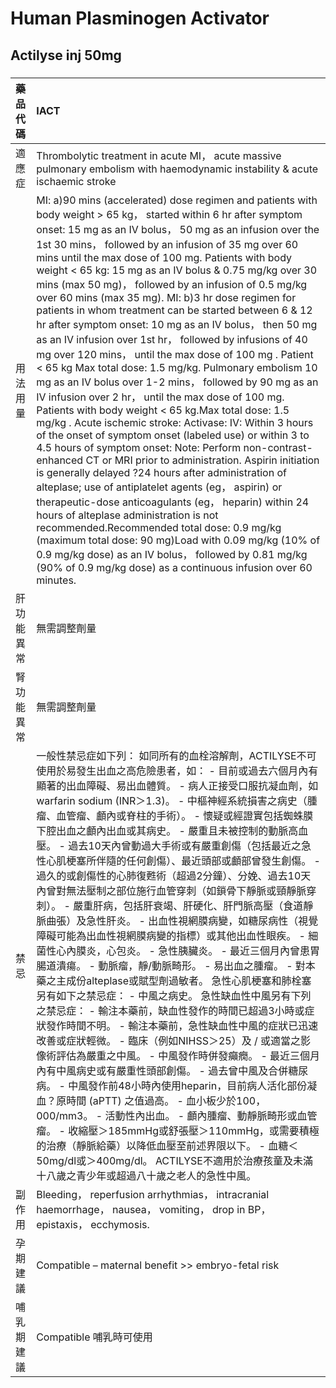 # Human Plasminogen Activator

## Actilyse inj 50mg

##### 

| 藥品代碼   | IACT                                                                                                                                                                                                                                                                                                                                                                                                                                                                                                                                                                                                                                                                                                                                                                                                                                                                                                                                                                                                                                                                                                                                                                                                                                                                                                                                                                                                                                                                                                                                                                                                                                                             |
|:-----------|:-----------------------------------------------------------------------------------------------------------------------------------------------------------------------------------------------------------------------------------------------------------------------------------------------------------------------------------------------------------------------------------------------------------------------------------------------------------------------------------------------------------------------------------------------------------------------------------------------------------------------------------------------------------------------------------------------------------------------------------------------------------------------------------------------------------------------------------------------------------------------------------------------------------------------------------------------------------------------------------------------------------------------------------------------------------------------------------------------------------------------------------------------------------------------------------------------------------------------------------------------------------------------------------------------------------------------------------------------------------------------------------------------------------------------------------------------------------------------------------------------------------------------------------------------------------------------------------------------------------------------------------------------------------------|
| 適應症     | Thrombolytic treatment in acute MI， acute massive pulmonary embolism with haemodynamic instability & acute ischaemic stroke                                                                                                                                                                                                                                                                                                                                                                                                                                                                                                                                                                                                                                                                                                                                                                                                                                                                                                                                                                                                                                                                                                                                                                                                                                                                                                                                                                                                                                                                                                                                     |
| 用法用量   | MI: a)90 mins (accelerated) dose regimen and patients with body weight > 65 kg， started within 6 hr after symptom onset: 15 mg as an IV bolus， 50 mg as an infusion over the 1st 30 mins， followed by an infusion of 35 mg over 60 mins until the max dose of 100 mg. Patients with body weight < 65 kg: 15 mg as an IV bolus & 0.75 mg/kg over 30 mins (max 50 mg)， followed by an infusion of 0.5 mg/kg over 60 mins (max 35 mg). MI: b)3 hr dose regimen for patients in whom treatment can be started between 6 & 12 hr after symptom onset: 10 mg as an IV bolus， then 50 mg as an IV infusion over 1st hr， followed by infusions of 40 mg over 120 mins， until the max dose of 100 mg . Patient < 65 kg Max total dose: 1.5 mg/kg. Pulmonary embolism 10 mg as an IV bolus over 1-2 mins， followed by 90 mg as an IV infusion over 2 hr， until the max dose of 100 mg. Patients with body weight < 65 kg.Max total dose: 1.5 mg/kg . Acute ischemic stroke: Activase: IV: Within 3 hours of the onset of symptom onset (labeled use) or within 3 to 4.5 hours of symptom onset: Note: Perform non-contrast-enhanced CT or MRI prior to administration. Aspirin initiation is generally delayed ?24 hours after administration of alteplase; use of antiplatelet agents (eg， aspirin) or therapeutic-dose anticoagulants (eg， heparin) within 24 hours of alteplase administration is not recommended.Recommended total dose: 0.9 mg/kg (maximum total dose: 90 mg)Load with 0.09 mg/kg (10% of 0.9 mg/kg dose) as an IV bolus， followed by 0.81 mg/kg (90% of 0.9 mg/kg dose) as a continuous infusion over 60 minutes.                        |
| 肝功能異常 | 無需調整劑量                                                                                                                                                                                                                                                                                                                                                                                                                                                                                                                                                                                                                                                                                                                                                                                                                                                                                                                                                                                                                                                                                                                                                                                                                                                                                                                                                                                                                                                                                                                                                                                                                                                     |
| 腎功能異常 | 無需調整劑量                                                                                                                                                                                                                                                                                                                                                                                                                                                                                                                                                                                                                                                                                                                                                                                                                                                                                                                                                                                                                                                                                                                                                                                                                                                                                                                                                                                                                                                                                                                                                                                                                                                     |
| 禁忌       | 一般性禁忌症如下列： 如同所有的血栓溶解劑，ACTILYSE不可使用於易發生出血之高危險患者，如： - 目前或過去六個月內有顯著的出血障礙、易出血體質。 - 病人正接受口服抗凝血劑，如warfarin sodium (INR＞1.3)。 - 中樞神經系統損害之病史（腫瘤、血管瘤、顱內或脊柱的手術）。 - 懷疑或經證實包括蜘蛛膜下腔出血之顱內出血或其病史。 - 嚴重且未被控制的動脈高血壓。 - 過去10天內曾動過大手術或有嚴重創傷（包括最近之急性心肌梗塞所伴隨的任何創傷）、最近頭部或顱部曾發生創傷。 - 過久的或創傷性的心肺復甦術（超過2分鐘）、分娩、過去10天內曾對無法壓制之部位施行血管穿刺（如鎖骨下靜脈或頸靜脈穿刺）。 - 嚴重肝病，包括肝衰竭、肝硬化、肝門脈高壓（食道靜脈曲張）及急性肝炎。 - 出血性視網膜病變，如糖尿病性（視覺障礙可能為出血性視網膜病變的指標）或其他出血性眼疾。 - 細菌性心內膜炎，心包炎。 - 急性胰臟炎。 - 最近三個月內曾患胃腸道潰瘍。 - 動脈瘤，靜/動脈畸形。 - 易出血之腫瘤。 - 對本藥之主成份alteplase或賦型劑過敏者。 急性心肌梗塞和肺栓塞另有如下之禁忌症： - 中風之病史。 急性缺血性中風另有下列之禁忌症： - 輸注本藥前，缺血性發作的時間已超過3小時或症狀發作時間不明。 - 輸注本藥前，急性缺血性中風的症狀已迅速改善或症狀輕微。 - 臨床（例如NIHSS＞25）及 / 或適當之影像術評估為嚴重之中風。 - 中風發作時併發癲癇。 - 最近三個月內有中風病史或有嚴重性頭部創傷。 - 過去曾中風及合併糖尿病。 - 中風發作前48小時內使用heparin，目前病人活化部份凝血？原時間 (aPTT) 之值過高。 - 血小板少於100，000/mm3。 - 活動性內出血。 - 顱內腫瘤、動靜脈畸形或血管瘤。 - 收縮壓＞185mmHg或舒張壓＞110mmHg，或需要積極的治療（靜脈給藥）以降低血壓至前述界限以下。 - 血糖＜50mg/dl或＞400mg/dl。 ACTILYSE不適用於治療孩童及未滿十八歲之青少年或超過八十歲之老人的急性中風。 |
| 副作用     | Bleeding， reperfusion arrhythmias， intracranial haemorrhage， nausea， vomiting， drop in BP， epistaxis， ecchymosis.                                                                                                                                                                                                                                                                                                                                                                                                                                                                                                                                                                                                                                                                                                                                                                                                                                                                                                                                                                                                                                                                                                                                                                                                                                                                                                                                                                                                                                                                                                                                         |
| 孕期建議   | Compatible – maternal benefit >> embryo-fetal risk                                                                                                                                                                                                                                                                                                                                                                                                                                                                                                                                                                                                                                                                                                                                                                                                                                                                                                                                                                                                                                                                                                                                                                                                                                                                                                                                                                                                                                                                                                                                                                                                               |
| 哺乳期建議 | Compatible 哺乳時可使用                                                                                                                                                                                                                                                                                                                                                                                                                                                                                                                                                                                                                                                                                                                                                                                                                                                                                                                                                                                                                                                                                                                                                                                                                                                                                                                                                                                                                                                                                                                                                                                                                                          |

